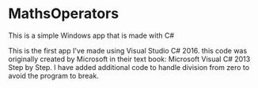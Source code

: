 # MathsOperators
This is a simple Windows app that is made with C# 

This is the first app I've made using Visual Studio C# 2016. this code was originally created by Microsoft in their text book: Microsoft Visual C# 2013 Step by Step.
I have added additional code to handle division from zero to avoid the program to break.

